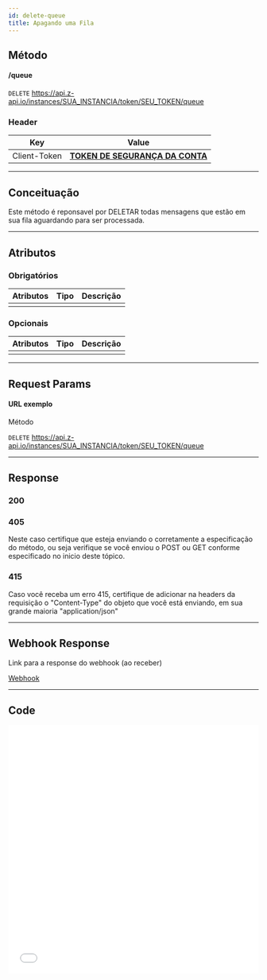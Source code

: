 ```yaml
---
id: delete-queue
title: Apagando uma Fila
---
```


## Método

#### /queue

`DELETE` https://api.z-api.io/instances/SUA_INSTANCIA/token/SEU_TOKEN/queue

### Header

|      Key       |            Value            |
| :------------: |     :-----------------:     |
|  Client-Token  | **[TOKEN DE SEGURANÇA DA CONTA](../security/client-token)** |
---

## Conceituação

Este método é reponsavel por DELETAR todas mensagens que estão em sua fila aguardando para ser processada.

---

## Atributos

### Obrigatórios

| Atributos | Tipo | Descrição |
| :-------- | :--: | :-------- |
|           |      |           |

### Opcionais

| Atributos | Tipo | Descrição |
| :-------- | :--: | :-------- |
|           |      |           |

---

## Request Params

#### URL exemplo

Método

`DELETE` https://api.z-api.io/instances/SUA_INSTANCIA/token/SEU_TOKEN/queue

---

## Response

### 200

### 405

Neste caso certifique que esteja enviando o corretamente a especificação do método, ou seja verifique se você enviou o POST ou GET conforme especificado no inicio deste tópico.

### 415

Caso você receba um erro 415, certifique de adicionar na headers da requisição o "Content-Type" do objeto que você está enviando, em sua grande maioria "application/json"

---

## Webhook Response

Link para a response do webhook (ao receber)

[Webhook](../webhooks/on-message-received#response)

---

## Code

<iframe src="//api.apiembed.com/?source=https://raw.githubusercontent.com/Z-API/z-api-docs/main/json-examples/delete-queue.json&targets=all" frameborder="0" scrolling="no" width="100%" height="500px" seamless></iframe>
